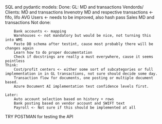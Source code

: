 SQL and pydantic models:
    Done:
        GL: MD and transactions
        Vendords/ Clients: MD and transactions
        Invenotry MD and respective transactions <- fifo, lifo AVG
        Users <- needs to be improved, also hash pass
        Sales MD and transactions
    Not done:
        
        Bank accounts <- mapping
        Warehouses <- not mandatory but would be nice, not turning this into WMS
        Paste DB schema after testint, cause most probably there will be changes again
        Learn how to do proper documentation
        Check if docstrings are really a must everywhere, cause it seems pointless
    Think:
        Cost/profit centers <- either some sort of subcategories or full implementation in in GL transactions, not sure should decide some day.
        Transaction flow for documents, one posting or multiple document based.
        Azure Document AI implementation test confidence levels first.

    Later:
        Auto account selection based on history + rows
        Bank posting based on vendor account and SWIFT text
        Payroll <- Not sure if this should be implemented at all

TRY POSTMAN for testing the API
